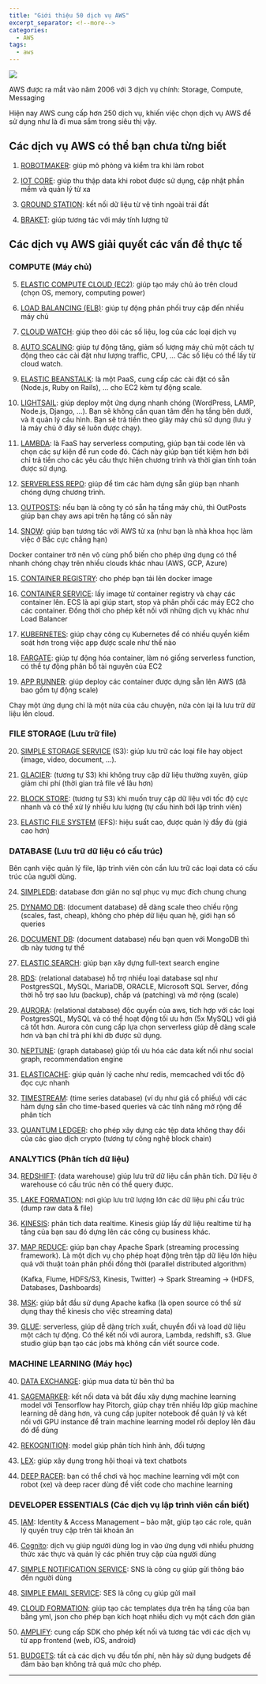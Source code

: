 ```yaml
---
title: "Giới thiệu 50 dịch vụ AWS"
excerpt_separator: <!--more-->
categories:
  - AWS
tags:
  - aws
---
```


![](/assets/images/2023/03/2023-03-16-gioi-thieu-50-dich-vu-aws.webp)


AWS được ra mắt vào năm 2006 với 3 dịch vụ chính: Storage, Compute, Messaging

Hiện nay AWS cung cấp hơn 250 dịch vụ, khiến việc chọn dịch vụ AWS để sử dụng như là đi mua sắm trong siêu thị vậy.

## Các dịch vụ AWS có thể bạn chưa từng biết

1. [ROBOTMAKER](https://aws.amazon.com/robomaker/): giúp mô phỏng và kiểm tra khi làm robot

2. [IOT CORE](https://aws.amazon.com/iot-core/): giúp thu thập data khi robot được sử dụng, cập nhật phần mềm và quản lý từ xa

3. [GROUND STATION](https://aws.amazon.com/ground-station/): kết nối dữ liệu từ vệ tinh ngoài trái đất

4. [BRAKET](https://aws.amazon.com/braket/): giúp tương tác với máy tính lượng tử

## Các dịch vụ AWS giải quyết các vấn đề thực tế

### COMPUTE (Máy chủ)

5. [ELASTIC COMPUTE CLOUD (EC2)](https://aws.amazon.com/ec2/): giúp tạo máy chủ ảo trên cloud (chọn OS, memory, computing power)

6. [LOAD BALANCING (ELB)](https://aws.amazon.com/elasticloadbalancing): giúp tự động phân phối truy cập đến nhiều máy chủ

7. [CLOUD WATCH](https://aws.amazon.com/cloudwatch): giúp theo dõi các số liệu, log của các loại dịch vụ

8. [AUTO SCALING](https://aws.amazon.com/autoscaling/): giúp tự động tăng, giảm số lượng máy chủ một cách tự động theo các cài đặt như lượng traffic, CPU, … Các số liệu có thể lấy từ cloud watch.

9. [ELASTIC BEANSTALK](https://aws.amazon.com/elasticbeanstalk): là một PaaS, cung cấp các cài đặt có sẵn (Node.js, Ruby on Rails), … cho EC2 kèm tự động scale.

10. [LIGHTSAIL](https://aws.amazon.com/lightsail/): giúp deploy một ứng dụng nhanh chóng (WordPress, LAMP, Node.js, Django, …). Bạn sẽ không cần quan tâm đến hạ tầng bên dưới, và ít quản lý cấu hình. Bạn sẽ trả tiền theo giây máy chủ sử dụng (lưu ý là máy chủ ở đây sẽ luôn được chạy).

11. [LAMBDA](https://aws.amazon.com/lambda): là FaaS hay serverless computing, giúp bạn tải code lên và chọn các sự kiện để run code đó. Cách này giúp bạn tiết kiệm hơn bởi chỉ trả tiền cho các yêu cầu thực hiện chương trình và thời gian tính toán được sử dụng.

12. [SERVERLESS REPO](https://aws.amazon.com/serverless/serverlessrepo): giúp để tìm các hàm dựng sẵn giúp bạn nhanh chóng dựng chương trình.

13. [OUTPOSTS](https://aws.amazon.com/outposts): nếu bạn là công ty có sẵn hạ tầng máy chủ, thì OutPosts giúp bạn chạy aws api trên hạ tầng có sẵn này

14. [SNOW](https://aws.amazon.com/snowball/): giúp bạn tương tác với AWS từ xa (như bạn là nhà khoa học làm việc ở Bắc cực chẳng hạn)

Docker container trở nên vô cùng phổ biến cho phép ứng dụng có thể nhanh chóng chạy trên nhiều clouds khác nhau (AWS, GCP, Azure)

15. [CONTAINER REGISTRY](https://aws.amazon.com/ecr): cho phép bạn tải lên docker image

16. [CONTAINER SERVICE](https://aws.amazon.com/ecs): lấy image từ container registry và chạy các container lên. ECS là api giúp start, stop và phân phối các máy EC2 cho các container. Đồng thời cho phép kết nối với những dịch vụ khác như Load Balancer

17. [KUBERNETES](https://aws.amazon.com/eks/): giúp chạy công cụ Kubernetes để có nhiều quyền kiểm soát hơn trong việc app được scale như thế nào

18. [FARGATE](https://aws.amazon.com/fargate): giúp tự động hóa container, làm nó giống serverless function, có thể tự động phân bổ tài nguyên của EC2

19. [APP RUNNER](https://aws.amazon.com/apprunner): giúp deploy các container được dựng sẵn lên AWS (đã bao gồm tự động scale)

Chạy một ứng dụng chỉ là một nửa của câu chuyện, nửa còn lại là lưu trữ dữ liệu lên cloud.

### FILE STORAGE (Lưu trữ file)

20. [SIMPLE STORAGE SERVICE](https://aws.amazon.com/s3/) (S3): giúp lưu trữ các loại file hay object (image, video, document, …).

21. [GLACIER](https://aws.amazon.com/s3/storage-classes/glacier): (tương tự S3) khi không truy cập dữ liệu thường xuyên, giúp giảm chi phí (thời gian trả file về lâu hơn)

22. [BLOCK STORE](https://aws.amazon.com/ebs/): (tương tự S3) khi muốn truy cập dữ liệu với tốc độ cực nhanh và có thể xử lý nhiều lưu lượng (tự cấu hình bởi lập trình viên)

23. [ELASTIC FILE SYSTEM](https://aws.amazon.com/efs) (EFS): hiệu suất cao, được quản lý đầy đủ (giá cao hơn)

### DATABASE (Lưu trữ dữ liệu có cấu trúc)

Bên cạnh việc quản lý file, lập trình viên còn cần lưu trữ các loại data có cấu trúc của người dùng.

24. [SIMPLEDB](https://aws.amazon.com/simpledb/): database đơn giản no sql phục vụ mục đích chung chung

25. [DYNAMO DB](https://aws.amazon.com/dynamodb): (document database) dễ dàng scale theo chiều rộng (scales, fast, cheap), không cho phép dữ liệu quan hệ, giới hạn số queries

26. [DOCUMENT DB](https://aws.amazon.com/documentdb): (document database) nếu bạn quen với MongoDB thì db này tương tự thế

27. [ELASTIC SEARCH](https://aws.amazon.com/opensearch-service/): giúp bạn xây dựng full-text search engine

28. [RDS](https://aws.amazon.com/rds): (relational database) hỗ trợ nhiều loại database sql như PostgresSQL, MySQL, MariaDB, ORACLE, Microsoft SQL Server, đồng thời hỗ trợ sao lưu (backup), chắp vá (patching) và mở rộng (scale)

29. [AURORA](https://aws.amazon.com/rds/aurora): (relational database) độc quyền của aws, tích hợp với các loại PostgresSQL, MySQL và có thể hoạt động tối ưu hơn (5x MySQL) với giá cả tốt hơn. Aurora còn cung cấp lựa chọn serverless giúp dễ dàng scale hơn và bạn chỉ trả phí khi db được sử dụng.

30. [NEPTUNE](https://aws.amazon.com/neptune): (graph database) giúp tối ưu hóa các data kết nối như social graph, recommendation engine

31. [ELASTICACHE](https://docs.aws.amazon.com/elasticache/): giúp quản lý cache như redis, memcached  với tốc độ đọc cực nhanh

32. [TIMESTREAM](https://aws.amazon.com/timestream): (time series database) (ví dụ như giá cổ phiếu) với các hàm dựng sẵn cho time-based queries và các tính năng mở rộng để phân tích

33. [QUANTUM LEDGER](https://aws.amazon.com/qldb): cho phép xây dựng các tệp data không thay đổi của các giao dịch crypto (tương tự công nghệ block chain)

### ANALYTICS (Phân tích dữ liệu)

34. [REDSHIFT](https://aws.amazon.com/redshift): (data warehouse) giúp lưu trữ dữ liệu cần phân tích. Dữ liệu ở warehouse có cấu trúc nên có thể query được.

35. [LAKE FORMATION](https://aws.amazon.com/lake-formation/): nơi giúp lưu trữ lượng lớn các dữ liệu phi cấu trúc (dump raw data & file)

36. [KINESIS](https://aws.amazon.com/kinesis/): phân tích data realtime. Kinesis giúp lấy dữ liệu realtime từ hạ tầng của bạn sau đó dựng lên các công cụ business khác.

37. [MAP REDUCE](https://aws.amazon.com/emr): giúp bạn chạy Apache Spark (streaming processing framework). Là một dịch vụ cho phép hoạt động trên tập dữ liệu lớn hiệu quả với thuật toán phân phối đồng thời (parallel distributed algorithm)

      (Kafka, Flume, HDFS/S3, Kinesis, Twitter) -> Spark Streaming -> (HDFS, Databases, Dashboards)

38. [MSK](https://aws.amazon.com/msk/): giúp bắt đầu sử dụng Apache kafka (là open source có thể sử dụng thay thế kinesis cho việc streaming data)

39. [GLUE](https://aws.amazon.com/glue): serverless, giúp dễ dàng trích xuất, chuyển đổi và load dữ liệu một cách tự động. Có thể kết nối với aurora, Lambda, redshift, s3. Glue studio giúp bạn tạo các jobs mà không cần viết source code.

### MACHINE LEARNING (Máy học)

40. [DATA EXCHANGE](https://aws.amazon.com/data-exchange): giúp mua data từ bên thứ ba

41. [SAGEMARKER](https://aws.amazon.com/sagemaker/): kết nối data và bắt đầu xây dựng machine learning model với Tensorflow hay Pitorch, giúp chạy trên nhiều lớp giúp machine learning dễ dàng hơn, và cung cấp jupiter notebook để quản lý và kết nối với GPU instance để train machine learning model rồi deploy lên đâu đó để dùng

42. [REKOGNITION](https://aws.amazon.com/rekognition/): model giúp phân tích hình ảnh, đối tượng

43. [LEX](https://aws.amazon.com/lex/): giúp xây dụng trong hội thoại và text chatbots

44. [DEEP RACER](https://aws.amazon.com/deepracer): bạn có thể chơi và học machine learning với một con robot (xe) và deep racer dùng để viết code cho machine learning

### DEVELOPER ESSENTIALS (Các dịch vụ lập trình viên cần biết)

45. [IAM](https://aws.amazon.com/iam/): Identity & Access Management – bảo mật, giúp tạo các role, quản lý quyền truy cập trên tài khoản ăn

46. [Cognito](https://aws.amazon.com/cognito/): dịch vụ giúp người dùng log in vào ứng dụng với nhiều phương thức xác thực và quản lý các phiên truy cập của người dùng

47. [SIMPLE NOTIFICATION SERVICE](https://aws.amazon.com/sns/): SNS là công cụ giúp gửi thông báo đến người dùng

48. [SIMPLE EMAIL SERVICE](https://aws.amazon.com/ses/): SES là công cụ giúp gửi mail

49. [CLOUD FORMATION](https://aws.amazon.com/cloudformation/): giúp tạo các templates dựa trên hạ tầng của bạn bằng yml, json cho phép bạn kích hoạt nhiều dịch vụ một cách đơn giản

50. [AMPLIFY](https://aws.amazon.com/amplify/): cung cấp SDK cho phép kết nối và tương tác với các dịch vụ từ app frontend (web, iOS, android)

51. [BUDGETS](https://aws.amazon.com/aws-cost-management/aws-budgets/): tất cả các dịch vụ đều tốn phí, nên hãy sử dụng budgets để đảm bảo bạn không trả quá mức cho phép.
---
